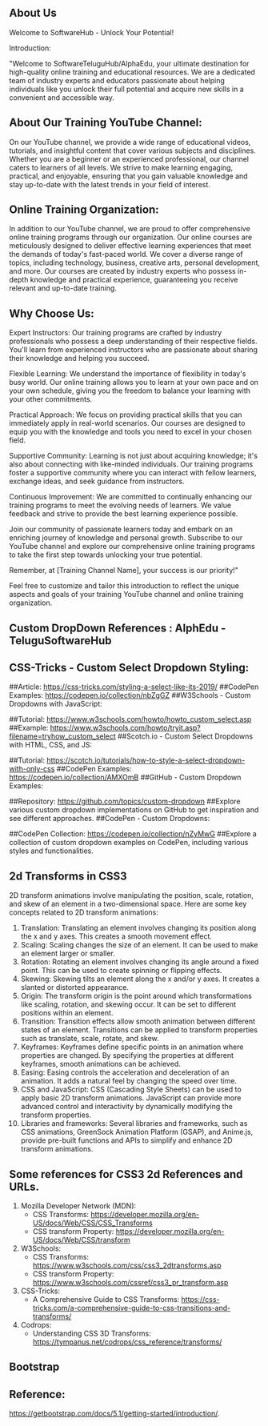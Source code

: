 ## About Us

Welcome to SoftwareHub - Unlock Your Potential!

Introduction:

"Welcome to SoftwareTeluguHub/AlphaEdu, your ultimate destination for high-quality online training and educational resources. We are a dedicated team of industry experts and educators passionate about helping individuals like you unlock their full potential and acquire new skills in a convenient and accessible way.

## About Our Training YouTube Channel:

On our YouTube channel, we provide a wide range of educational videos, tutorials, and insightful content that cover various subjects and disciplines. Whether you are a beginner or an experienced professional, our channel caters to learners of all levels. We strive to make learning engaging, practical, and enjoyable, ensuring that you gain valuable knowledge and stay up-to-date with the latest trends in your field of interest.

## Online Training Organization:

In addition to our YouTube channel, we are proud to offer comprehensive online training programs through our organization. Our online courses are meticulously designed to deliver effective learning experiences that meet the demands of today's fast-paced world. We cover a diverse range of topics, including technology, business, creative arts, personal development, and more. Our courses are created by industry experts who possess in-depth knowledge and practical experience, guaranteeing you receive relevant and up-to-date training.

## Why Choose Us:

Expert Instructors: Our training programs are crafted by industry professionals who possess a deep understanding of their respective fields. You'll learn from experienced instructors who are passionate about sharing their knowledge and helping you succeed.

Flexible Learning: We understand the importance of flexibility in today's busy world. Our online training allows you to learn at your own pace and on your own schedule, giving you the freedom to balance your learning with your other commitments.

Practical Approach: We focus on providing practical skills that you can immediately apply in real-world scenarios. Our courses are designed to equip you with the knowledge and tools you need to excel in your chosen field.

Supportive Community: Learning is not just about acquiring knowledge; it's also about connecting with like-minded individuals. Our training programs foster a supportive community where you can interact with fellow learners, exchange ideas, and seek guidance from instructors.

Continuous Improvement: We are committed to continually enhancing our training programs to meet the evolving needs of learners. We value feedback and strive to provide the best learning experience possible.

Join our community of passionate learners today and embark on an enriching journey of knowledge and personal growth. Subscribe to our YouTube channel and explore our comprehensive online training programs to take the first step towards unlocking your true potential.

Remember, at [Training Channel Name], your success is our priority!"

Feel free to customize and tailor this introduction to reflect the unique aspects and goals of your training YouTube channel and online training organization.


## Custom DropDown References : AlphEdu - TeluguSoftwareHub
## CSS-Tricks - Custom Select Dropdown Styling:

##Article: https://css-tricks.com/styling-a-select-like-its-2019/
##CodePen Examples: https://codepen.io/collection/nbZgGZ
##W3Schools - Custom Dropdowns with JavaScript:

##Tutorial: https://www.w3schools.com/howto/howto_custom_select.asp
##Example: https://www.w3schools.com/howto/tryit.asp?filename=tryhow_custom_select
##Scotch.io - Custom Select Dropdowns with HTML, CSS, and JS:

##Tutorial: https://scotch.io/tutorials/how-to-style-a-select-dropdown-with-only-css
##CodePen Examples: https://codepen.io/collection/AMXOmB
##GitHub - Custom Dropdown Examples:

##Repository: https://github.com/topics/custom-dropdown
##Explore various custom dropdown implementations on GitHub to get inspiration and see different approaches.
##CodePen - Custom Dropdowns:

##CodePen Collection: https://codepen.io/collection/nZyMwG
##Explore a collection of custom dropdown examples on CodePen, including various styles and functionalities.

<!-- Short Hand Notation -->
## 2d Transforms in CSS3

2D transform animations involve manipulating the position, scale, rotation, and skew of an element in a two-dimensional space. Here are some key concepts related to 2D transform animations:

1. Translation: Translating an element involves changing its position along the x and y axes. This creates a smooth movement effect.
2. Scaling: Scaling changes the size of an element. It can be used to make an element larger or smaller.
3. Rotation: Rotating an element involves changing its angle around a fixed point. This can be used to create spinning or flipping effects.
4. Skewing: Skewing tilts an element along the x and/or y axes. It creates a slanted or distorted appearance.
5. Origin: The transform origin is the point around which transformations like scaling, rotation, and skewing occur. It can be set to different positions within an element.
6. Transition: Transition effects allow smooth animation between different states of an element. Transitions can be applied to transform properties such as translate, scale, rotate, and skew.
7. Keyframes: Keyframes define specific points in an animation where properties are changed. By specifying the properties at different keyframes, smooth animations can be achieved.
8. Easing: Easing controls the acceleration and deceleration of an animation. It adds a natural feel by changing the speed over time.
9. CSS and JavaScript: CSS (Cascading Style Sheets) can be used to apply basic 2D transform animations. JavaScript can provide more advanced control and interactivity by dynamically modifying the transform properties.
10. Libraries and frameworks: Several libraries and frameworks, such as CSS animations, GreenSock Animation Platform (GSAP), and Anime.js, provide pre-built functions and APIs to simplify and enhance 2D transform animations.

## Some references for CSS3 2d References and URLs.

1. Mozilla Developer Network (MDN):
    * CSS Transforms: https://developer.mozilla.org/en-US/docs/Web/CSS/CSS_Transforms
    * CSS transform Property: https://developer.mozilla.org/en-US/docs/Web/CSS/transform
2. W3Schools:
    * CSS Transforms: https://www.w3schools.com/css/css3_2dtransforms.asp
    * CSS transform Property: https://www.w3schools.com/cssref/css3_pr_transform.asp
3. CSS-Tricks:
    * A Comprehensive Guide to CSS Transforms: https://css-tricks.com/a-comprehensive-guide-to-css-transitions-and-transforms/
4. Codrops:
    * Understanding CSS 3D Transforms: https://tympanus.net/codrops/css_reference/transforms/


## Bootstrap
## Reference:
https://getbootstrap.com/docs/5.1/getting-started/introduction/.

